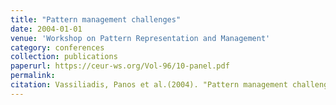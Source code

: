 ```yaml
---
title: "Pattern management challenges"
date: 2004-01-01
venue: 'Workshop on Pattern Representation and Management'
category: conferences
collection: publications
paperurl: https://ceur-ws.org/Vol-96/10-panel.pdf
permalink: 
citation: Vassiliadis, Panos et al.(2004). "Pattern management challenges". Workshop on Pattern Representation and Management.
---
```

